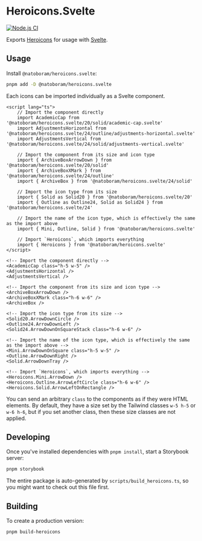 # Heroicons.Svelte

[![Node.js CI](https://github.com/NatoBoram/heroicons.svelte/actions/workflows/node-js.yaml/badge.svg)](https://github.com/NatoBoram/heroicons.svelte/actions/workflows/node-js.yaml)

Exports [Heroicons](https://github.com/tailwindlabs/heroicons) for usage with [Svelte](https://github.com/sveltejs/svelte).

## Usage

Install `@natoboram/heroicons.svelte`:

```bash
pnpm add -D @natoboram/heroicons.svelte
```

Each icons can be imported individually as a Svelte component.

```svelte
<script lang="ts">
	// Import the component directly
	import AcademicCap from '@natoboram/heroicons.svelte/20/solid/academic-cap.svelte'
	import AdjustmentsHorizontal from '@natoboram/heroicons.svelte/24/outline/adjustments-horizontal.svelte'
	import AdjustmentsVertical from '@natoboram/heroicons.svelte/24/solid/adjustments-vertical.svelte'

	// Import the component from its size and icon type
	import { ArchiveBoxArrowDown } from '@natoboram/heroicons.svelte/20/solid'
	import { ArchiveBoxXMark } from '@natoboram/heroicons.svelte/24/outline'
	import { ArchiveBox } from '@natoboram/heroicons.svelte/24/solid'

	// Import the icon type from its size
	import { Solid as Solid20 } from '@natoboram/heroicons.svelte/20'
	import { Outline as Outline24, Solid as Solid24 } from '@natoboram/heroicons.svelte/24'

	// Import the name of the icon type, which is effectively the same as the import above
	import { Mini, Outline, Solid } from '@natoboram/heroicons.svelte'

	// Import `Heroicons`, which imports everything
	import { Heroicons } from '@natoboram/heroicons.svelte'
</script>

<!-- Import the component directly -->
<AcademicCap class="h-5 w-5" />
<AdjustmentsHorizontal />
<AdjustmentsVertical />

<!-- Import the component from its size and icon type -->
<ArchiveBoxArrowDown />
<ArchiveBoxXMark class="h-6 w-6" />
<ArchiveBox />

<!-- Import the icon type from its size -->
<Solid20.ArrowDownCircle />
<Outline24.ArrowDownLeft />
<Solid24.ArrowDownOnSquareStack class="h-6 w-6" />

<!-- Import the name of the icon type, which is effectively the same as the import above -->
<Mini.ArrowDownOnSquare class="h-5 w-5" />
<Outline.ArrowDownRight />
<Solid.ArrowDownTray />

<!-- Import `Heroicons`, which imports everything -->
<Heroicons.Mini.ArrowDown />
<Heroicons.Outline.ArrowLeftCircle class="h-6 w-6" />
<Heroicons.Solid.ArrowLeftOnRectangle />
```

You can send an arbitrary `class` to the components as if they were HTML elements. By default, they have a size set by the Tailwind classes `w-5 h-5` or `w-6 h-6`, but if you set another class, then these size classes are not applied.

## Developing

Once you've installed dependencies with `pnpm install`, start a Storybook server:

```bash
pnpm storybook
```

The entire package is auto-generated by `scripts/build_heroicons.ts`, so you might want to check out this file first.

## Building

To create a production version:

```bash
pnpm build-heroicons
```

